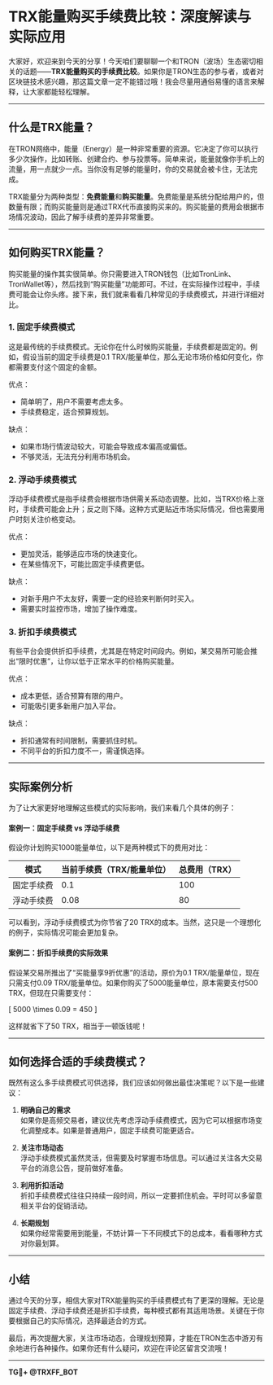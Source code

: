 # TRX能量购买手续费比较：深度解读与实际应用

大家好，欢迎来到今天的分享！今天咱们要聊聊一个和TRON（波场）生态密切相关的话题——**TRX能量购买的手续费比较**。如果你是TRON生态的参与者，或者对区块链技术感兴趣，那这篇文章一定不能错过哦！我会尽量用通俗易懂的语言来解释，让大家都能轻松理解。

---

## 什么是TRX能量？

在TRON网络中，能量（Energy）是一种非常重要的资源。它决定了你可以执行多少次操作，比如转账、创建合约、参与投票等。简单来说，能量就像你手机上的流量，用一点就少一点。当你没有足够的能量时，你的交易就会被卡住，无法完成。

TRX能量分为两种类型：**免费能量**和**购买能量**。免费能量是系统分配给用户的，但数量有限；而购买能量则是通过TRX代币直接购买来的。购买能量的费用会根据市场情况波动，因此了解手续费的差异非常重要。

---

## 如何购买TRX能量？

购买能量的操作其实很简单。你只需要进入TRON钱包（比如TronLink、TronWallet等），然后找到“购买能量”功能即可。不过，在实际操作过程中，手续费可能会让你头疼。接下来，我们就来看看几种常见的手续费模式，并进行详细对比。

### 1. **固定手续费模式**

这是最传统的手续费模式。无论你在什么时候购买能量，手续费都是固定的。例如，假设当前的固定手续费是0.1 TRX/能量单位，那么无论市场价格如何变化，你都需要支付这个固定的金额。

优点：  
- 简单明了，用户不需要考虑太多。
- 手续费稳定，适合预算规划。

缺点：  
- 如果市场行情波动较大，可能会导致成本偏高或偏低。
- 不够灵活，无法充分利用市场机会。

### 2. **浮动手续费模式**

浮动手续费模式是指手续费会根据市场供需关系动态调整。比如，当TRX价格上涨时，手续费可能会上升；反之则下降。这种方式更贴近市场实际情况，但也需要用户时刻关注价格变动。

优点：  
- 更加灵活，能够适应市场的快速变化。
- 在某些情况下，可能比固定手续费更低。

缺点：  
- 对新手用户不太友好，需要一定的经验来判断何时买入。
- 需要实时监控市场，增加了操作难度。

### 3. **折扣手续费模式**

有些平台会提供折扣手续费，尤其是在特定时间段内。例如，某交易所可能会推出“限时优惠”，让你以低于正常水平的价格购买能量。

优点：  
- 成本更低，适合预算有限的用户。
- 可能吸引更多新用户加入平台。

缺点：  
- 折扣通常有时间限制，需要抓住时机。
- 不同平台的折扣力度不一，需谨慎选择。

---

## 实际案例分析

为了让大家更好地理解这些模式的实际影响，我们来看几个具体的例子：

#### 案例一：固定手续费 vs 浮动手续费

假设你计划购买1000能量单位，以下是两种模式下的费用对比：

| 模式         | 当前手续费（TRX/能量单位） | 总费用（TRX） |
|--------------|-----------------------------|---------------|
| 固定手续费   | 0.1                         | 100           |
| 浮动手续费   | 0.08                        | 80            |

可以看到，浮动手续费模式为你节省了20 TRX的成本。当然，这只是一个理想化的例子，实际情况可能会更加复杂。

#### 案例二：折扣手续费的实际效果

假设某交易所推出了“买能量享9折优惠”的活动，原价为0.1 TRX/能量单位，现在只需支付0.09 TRX/能量单位。如果你购买了5000能量单位，原本需要支付500 TRX，但现在只需要支付：

\[ 5000 \times 0.09 = 450 \]

这样就省下了50 TRX，相当于一顿饭钱呢！

---

## 如何选择合适的手续费模式？

既然有这么多手续费模式可供选择，我们应该如何做出最佳决策呢？以下是一些建议：

1. **明确自己的需求**  
   如果你是高频交易者，建议优先考虑浮动手续费模式，因为它可以根据市场变化调整成本。如果是普通用户，固定手续费可能更适合。

2. **关注市场动态**  
   浮动手续费模式虽然灵活，但需要及时掌握市场信息。可以通过关注各大交易平台的消息公告，提前做好准备。

3. **利用折扣活动**  
   折扣手续费模式往往只持续一段时间，所以一定要抓住机会。平时可以多留意相关平台的促销活动。

4. **长期规划**  
   如果你经常需要用到能量，不妨计算一下不同模式下的总成本，看看哪种方式对你最划算。

---

## 小结

通过今天的分享，相信大家对TRX能量购买的手续费模式有了更深的理解。无论是固定手续费、浮动手续费还是折扣手续费，每种模式都有其适用场景。关键在于你要根据自己的实际情况，选择最适合的方式。

最后，再次提醒大家，关注市场动态，合理规划预算，才能在TRON生态中游刃有余地进行各种操作。如果你还有什么疑问，欢迎在评论区留言交流哦！

---

**TG💪+ @TRXFF_BOT**